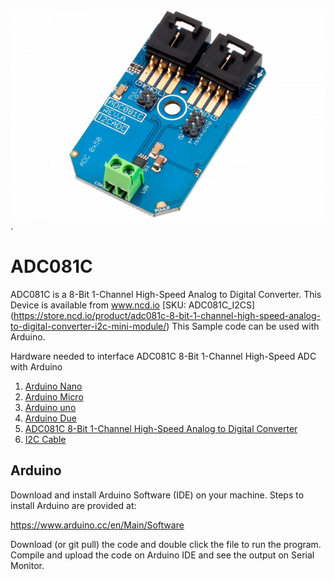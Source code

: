 
[![ADC081C](ADC081C_I2CADC.png)](https://store.ncd.io/product/adc081c-8-bit-1-channel-high-speed-analog-to-digital-converter-i2c-mini-module/).

# ADC081C
ADC081C is a 8-Bit 1-Channel High-Speed Analog to Digital Converter.
This Device is available from www.ncd.io [SKU: ADC081C_I2CS]
(https://store.ncd.io/product/adc081c-8-bit-1-channel-high-speed-analog-to-digital-converter-i2c-mini-module/)
This Sample code can be used with Arduino.

Hardware needed to interface ADC081C 8-Bit 1-Channel High-Speed ADC with Arduino
1. <a href="https://store.ncd.io/product/i2c-shield-for-arduino-nano/">Arduino Nano</a>
2. <a href="https://store.ncd.io/product/i2c-shield-for-arduino-micro-with-i2c-expansion-port/">Arduino Micro</a>
3. <a href="https://store.ncd.io/product/i2c-shield-for-arduino-uno/">Arduino uno</a>
4. <a href="https://store.ncd.io/product/dual-i2c-shield-for-arduino-due-with-modular-communications-interface/">Arduino Due</a>
5. <a href="https://store.ncd.io/product/adc081c-8-bit-1-channel-high-speed-analog-to-digital-converter-i2c-mini-module/">ADC081C 8-Bit 1-Channel High-Speed Analog to Digital Converter</a>
6. <a href="https://store.ncd.io/product/i%C2%B2c-cable/">I2C Cable</a>

## Arduino
Download and install Arduino Software (IDE) on your machine. Steps to install Arduino are provided at:

https://www.arduino.cc/en/Main/Software

Download (or git pull) the code and double click the file to run the program.
Compile and upload the code on Arduino IDE and see the output on Serial Monitor.
